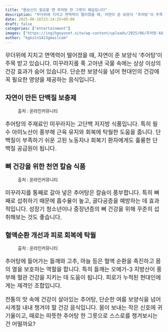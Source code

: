 ```yaml
---
title: "몸보신이 필요할 땐 추어탕 한 그릇이 해답입니다"
description: "무더위에 지치고 면역력이 떨어졌을 때, 자연이 준 보양식 ‘추어탕’이 주목 받고 있습니다. 미꾸라지를 푹 고아낸 국물 속에는 상상 이상의 건강 효과가 숨어 있습니다. 단순한 보양식을 넘어 현대인의 건강에 꼭 필요한 영양을 제공하는 음식입니다."
date: 2025-06-16T23:14:25+09:00
draft: false
categories: ["entertainment"]
images: ["https://ingihgoyonet.site/wp-content/uploads/2025/06/추어탕-683x1024.png", "https://ingihgoyonet.site/wp-content/uploads/2025/06/pexels-magda-ehlers-pexels-27376664-577x1024.jpg", "https://ingihgoyonet.site/wp-content/uploads/2025/06/pexels-karolina-grabowska-4871133-1024x683.jpg"]
author: "kgkstn1423gmailcom"
---
```


<p style="font-size:18px">무더위에 지치고 면역력이 떨어졌을 때, 자연이 준 보양식 ‘추어탕’이 주목 받고 있습니다. 미꾸라지를 푹 고아낸 국물 속에는 상상 이상의 건강 효과가 숨어 있습니다. 단순한 보양식을 넘어 현대인의 건강에 꼭 필요한 영양을 제공하는 음식입니다.</p> <h2 >자연이 만든 단백질 보충제</h2> <figure ><img src="https://ingihgoyonet.site/wp-content/uploads/2025/06/추어탕-683x1024.png" alt="" /><figcaption >출처 : 온라인커뮤니티</figcaption></figure> <p style="font-size:18px">추어탕의 주재료인 미꾸라지는 고단백 저지방 식품입니다. 특히 필수 아미노산이 풍부해 근육 유지와 회복에 탁월한 도움을 줍니다. 단백질이 부족하기 쉬운 고된 노동자나 회복기 환자에게도 훌륭한 단백질 공급원이 됩니다.</p> <h2 >뼈 건강을 위한 천연 칼슘 식품</h2> <figure ><img src="https://ingihgoyonet.site/wp-content/uploads/2025/06/pexels-magda-ehlers-pexels-27376664-577x1024.jpg" alt="" style="aspect-ratio:16/9;object-fit:cover"/><figcaption >출처 : 온라인커뮤니티</figcaption></figure> <p style="font-size:18px">미꾸라지를 통째로 갈아 넣은 추어탕은 칼슘이 풍부합니다. 특히 뼈째로 섭취하기 때문에 흡수율이 높고, 골다공증을 예방하는 데 효과적입니다. 성장기 청소년이나 중장년층의 뼈 건강을 위해 꾸준히 섭취해보는 것도 좋습니다.</p> <h2 >혈액순환 개선과 피로 회복에 탁월</h2> <figure ><img src="https://ingihgoyonet.site/wp-content/uploads/2025/06/pexels-karolina-grabowska-4871133-1024x683.jpg" alt="" style="aspect-ratio:16/9;object-fit:cover"/><figcaption >출처 : 온라인커뮤니티</figcaption></figure> <p style="font-size:18px">추어탕에 들어가는 들깨와 고추, 마늘 등은 혈액 순환을 촉진하고 몸의 열을 보호하는 역할을 합니다. 특히 들깨는 오메가-3 지방산이 풍부해 혈관 건강을 지키는 데 도움이 됩니다. 피로가 누적된 현대인에게는 제격인 조합입니다.</p> <p style="font-size:18px">전통의 맛 속에 건강이 살아있는 추어탕, 단순한 여름 보양식을 넘어 사계절 내내 챙겨야 할 건강 음식입니다. 몸이 보내는 작은 신호에 귀 기울이고, 때로는 따뜻한 추어탕 한 그릇으로 스스로를 챙겨보시는 건 어떨까요?</p>